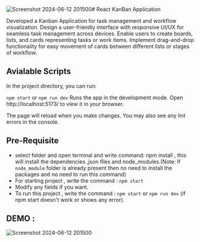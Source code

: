 ![Screenshot 2024-06-12 201500](https://github.com/Viveknalwade/Web-Projects/assets/163569779/8b6f8ef4-9af6-410b-96bd-c34eb489164d)# React KanBan Application 

Developed a Kanban Application for task management and workflow visualization. Design a user-friendly interface with responsive UI/UX for seamless task management across devices. Enable users to create boards, lists, and cards representing tasks or work items. Implement drag-and-drop functionality for easy movement of cards between different lists or stages of workflow. 

## Avialable Scripts
In the project directory, you can run:

`npm start` or `npm run dev`
Runs the app in the development mode.
Open http://localhost:5173/ to view it in your browser.

The page will reload when you make changes.
You may also see any lint errors in the console.

## Pre-Requisite
- select folder and open terminal and write command: npm install , this will install the dependencies ,json files and node_modules.(Note: if `node_module` folder is already present then no need to install the packages and no need to run this command)
- For starting project , write the command : `npm start`
- Modify any fields if you want.
- To run this project , write the command : `npm start` or `npm run dev` (if npm start doesn't work or shows any error).

## DEMO :

![Screenshot 2024-06-12 201500](https://github.com/Viveknalwade/Web-Projects/assets/163569779/65b6dec1-68f2-4d17-a8fb-5d95029f02c0)
